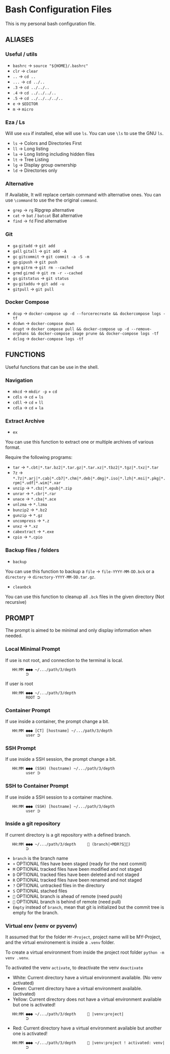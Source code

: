# Bash Configuration Files

This is my personal bash configuration file.


## ALIASES

### Useful / utils

* `bashrc` -> `source "${HOME}/.bashrc"`
* `clr` -> `clear`
* `..` -> `cd ..`
* `...` -> `cd ../..`
* `.3` -> `cd ../../..`
* `.4` -> `cd ../../../..`
* `.5` -> `cd ../../../../..`
* `e` -> `$EDITOR`
* `m` -> `micro`

### Eza / Ls

Will use `eza` if installed, else will use `ls`. You can use `\ls` to use the GNU `ls`.

* `ls` -> Colors and Directories First
* `ll` -> Long listing
* `la` -> Long listing including hidden files
* `lt` -> Tree Listing
* `lg` -> Display group ownership
* `ld` -> Directories only

### Alternative

If Available, It will replace certain command with alternative ones. You can use `\command` to use the the original `command`.

* `grep` -> `rg` Ripgrep alternative
* `cat` -> `bat` / `batcat` Bat alternative
* `find` -> `fd` Find alternative

### Git

* `ga` `gitadd` -> `git add`
* `gall` `gitall` -> `git add -A`
* `gc` `gitcommit` -> `git commit -a -S -m`
* `gp` `gipush` -> `git push`
* `grm` `gitrm` -> `git rm --cached`
* `grmd` `girmd` -> `git rm -r --cached`
* `gs` `gitstatus` -> `git status`
* `gu` `gitaddu` -> `git add -u`
* `gitpull` -> `git pull`

### Docker Compose

* `dcup` -> `docker-compose up -d --forcerecreate && dockercompose logs -tf`
* `dcdwn` -> `docker-compose down`
* `dcupt` -> `docker compose pull && docker-compose up -d --remove-orphans && docker-compose image prune && docker-compose logs -tf`
* `dclog` -> `docker-compose logs -tf`


## FUNCTIONS

Useful functions that can be use in the shell.

### Navigation

* `mkcd` -> `mkdir -p` + `cd`
* `cdls` -> `cd` + `ls`
* `cdll` -> `cd` + `ll`
* `cdla` -> `cd` + `la`

### Extract Archive

* `ex`

You can use this function to extract one or multiple archives of various format.

Require the following programs:

* `tar` -> `*.cbt|*.tar.bz2|*.tar.gz|*.tar.xz|*.tbz2|*.tgz|*.txz|*.tar`
* `7z` -> `*.7z|*.arj|*.cab|*.cb7|*.chm|*.deb|*.dmg|*.iso|*.lzh|*.msi|*.pkg|*.rpm|*.udf|*.wim|*.xar`
* `unzip` -> `*.cbz|*.epub|*.zip`
* `unrar` -> `*.cbr|*.rar`
* `unace` -> `*.cba|*.ace`
* `unlzma` -> `*.lzma`
* `bunzip2` -> `*.bz2`
* `gunzip` -> `*.gz`
* `uncompress` -> `*.z`
* `unxz` -> `*.xz`
* `cabextract` -> `*.exe`
* `cpio` -> `*.cpio`

### Backup files / folders

* `backup`

You can use this function to backup a `file` -> `file-YYYY-MM-DD.bck` or a `directory` -> `directory-YYYY-MM-DD.tar.gz`.

* `cleanbck`

You can use this function to cleanup all `.bck` files in the given directory (Not recursive)


## PROMPT

The prompt is aimed to be minimal and only display information when needed.

### Local Minimal Prompt

If use is not root, and connection to the terminal is local.

````
   HH:MM ●●● ~/.../path/3/depth
         ⮊
````

If user is root

````
   HH:MM ●●● ~/.../path/3/depth
         ROOT ⮊
````

### Container Prompt

If use inside a container, the prompt change a bit.

````
   HH:MM ●●● [CT] [hostname] ~/.../path/3/depth
         user ⮊
````

### SSH Prompt

If use inside a SSH session, the prompt change a bit.

````
   HH:MM ●●● (SSH) (hostname) ~/.../path/3/depth
         user ⮊
````

### SSH to Container Prompt

If use inside a SSH session to a container machine.

````
   HH:MM ●●● (SSH) [hostname] ~/.../path/3/depth
         user ⮊
````

### Inside a git repository

If current directory is a git repository with a defined branch.

````
   HH:MM ●●● ~/.../path/3/depth      (branch|+MDR?S)
         ⮊
````

* `branch` is the branch name
* `+` OPTIONAL files have been staged (ready for the next commit)
* `M` OPTIONAL tracked files have been modified and not staged
* `D` OPTIONAL tracked files have been deleted and not staged
* `R` OPTIONAL tracked files have been renamed and not staged
* `?` OPTIONAL untracked files in the directory
* `S` OPTIONAL stached files
* `` OPTIONAL branch is ahead of remote (need push)
* `` OPTIONAL branch is behind of remote (need pull)
* `Empty` instead of `branch`, mean that git is initialized but the commit tree is empty for the branch.

### Virtual env (venv or pyvenv)

It assumed that for the folder `MY-Project`, project name will be MY-Project, and the virtual environement is inside a `.venv` folder.

To create a virtual environment from inside the project root folder `python -m venv .venv`.

To activated the venv `activate`, to deactivate the venv `deactivate`

* White: Current directory have a virtual environment available. (No venv activated)
* Green: Current directory have a virtual environment available. (activated)
* Yellow: Current directory does not have a virtual environment available but one is activated!

````
   HH:MM ●●● ~/.../path/3/depth      |venv:project|
         ⮊
````

* Red: Current directory have a virtual environment available but another one is activated!

````
   HH:MM ●●● ~/.../path/3/depth      |venv:project ! activated: venv|
         ⮊
````
